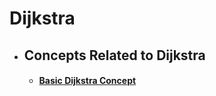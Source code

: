 # Dijkstra

- ## Concepts Related to Dijkstra 

    - #### [Basic Dijkstra Concept](Concepts%20Related%20To%20Dijkstra/Basic%20Dijkstra%20Concept)
    
   
   
